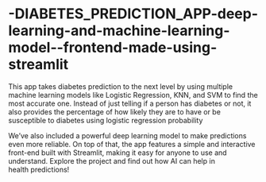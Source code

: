 # -DIABETES_PREDICTION_APP-deep-learning-and-machine-learning-model--frontend-made-using-streamlit
This app takes diabetes prediction to the next level by using multiple machine learning models like Logistic Regression, KNN, and SVM to find the most accurate one. Instead of just telling if a person has diabetes or not, it also provides the percentage of how likely they are to have or be susceptible to diabetes using logistic regression probability

We’ve also included a powerful deep learning model to make predictions even more reliable. On top of that, the app features a simple and interactive front-end built with Streamlit, making it easy for anyone to use and understand. Explore the project and find out how AI can help in health predictions!

